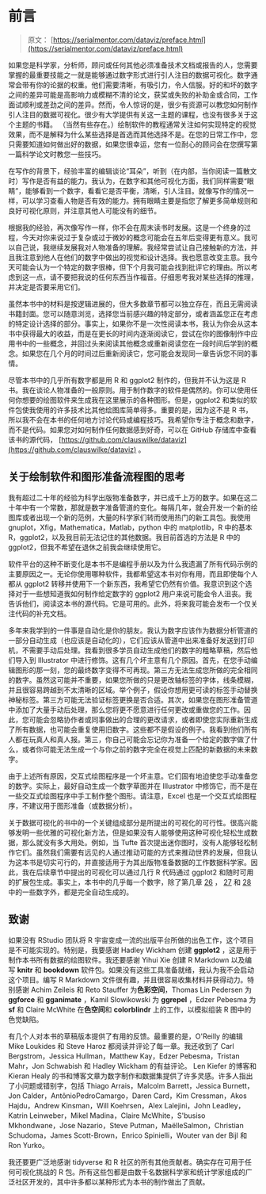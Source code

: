 # 前言

> 原文： [https://serialmentor.com/dataviz/preface.html](https://serialmentor.com/dataviz/preface.html)

如果您是科学家，分析师，顾问或任何其他必须准备技术文档或报告的人，您需要掌握的最重要技能之一就是能够通过数字形式进行引人注目的数据可视化。数字通常会带有你的论据的权重。他们需要清晰，有吸引力，令人信服。好的和坏的数字之间的差异可能是高影响力或模糊不清的论文，获奖或失败的补助金或合同，工作面试顺利或差劲之间的差异。然而，令人惊讶的是，很少有资源可以教您如何制作引人注目的数据可视化。很少有大学提供有关这一主题的课程，也没有很多关于这个主题的书籍。 （当然有些存在。）绘制软件的教程通常关注如何实现特定的视觉效果，而不是解释为什么某些选择是首选而其他选择不是。在您的日常工作中，您只需要知道如何做出好的数据，如果您很幸运，您有一位耐心的顾问会在您撰写第一篇科学论文时教您一些技巧。

在写作的背景下，经验丰富的编辑谈论“耳朵”，听到（在内部，当你阅读一篇散文时）写作是否有益的能力。我认为，在数字和其他可视化方面，我们同样需要“眼睛”，能够看到一个数字，看看它是否平衡，清晰，引人注目。就像写作的情况一样，可以学习查看人物是否有效的能力。拥有眼睛主要是指您了解更多简单规则和良好可视化原则，并注意其他人可能没有的细节。

根据我的经验，再次像写作一样，你不会在周末读书时发展。这是一个终身的过程，今天对你来说过于复杂或过于微妙的概念可能会在五年后变得更有意义。我可以自己说，我继续发展我对人物准备的理解。我经常尝试让自己接触新的方法，并且我注意到他人在他们的数字中做出的视觉和设计选择。我也愿意改变主意。我今天可能会认为一个特定的数字很棒，但下个月我可能会找到批评它的理由。所以考虑到这一点，请不要把我说的任何东西当作福音。仔细思考我对某些选择的推理，并决定是否要采用它们。

虽然本书中的材料是按逻辑进展的，但大多数章节都可以独立存在，而且无需阅读书籍封面。您可以随意浏览，选择您当前感兴趣的特定部分，或者涵盖您正在考虑的特定设计选择的部分。事实上，如果你不是一次性阅读本书，我认为你会从这本书中获得最大的收益，而是在更长的时间内逐渐阅读它，尝试在你的图像制作中应用书中的一些概念，并回过头来阅读其他概念或重新阅读您在一段时间后学到的概念。如果您在几个月的时间过后重新阅读它，您可能会发现同一章告诉您不同的事情。

尽管本书中的几乎所有数字都是用 R 和 ggplot2 制作的，但我并不认为这是 R 书。我在谈论人物准备的一般原则。用于制作数字的软件是偶然的。你可以使用任何你想要的绘图软件来生成我在这里展示的各种图形。但是，ggplot2 和类似的软件包使我使用的许多技术比其他绘图库简单得多。重要的是，因为这不是 R 书，所以我不会在本书的任何地方讨论代码或编程技巧。我希望你专注于概念和数字，而不是代码。如果您对如何制作任何数据感到好奇，可以在 GitHub 存储库中查看该书的源代码， [https://github.com/clauswilke/dataviz](https://github.com/clauswilke/dataviz) 。

## 关于绘制软件和图形准备流程图的思考

我有超过二十年的经验为科学出版物准备数字，并已成千上万的数字。如果在这二十年中有一个常数，那就是数字准备管道的变化。每隔几年，就会开发一个新的绘图库或者出现一个新的范例，大量的科学家们转而使用热门的新工具包。我使用 gnuplot，Xfig，Mathematica，Matlab，python 中的 matplotlib，R 中的基本 R，ggplot2，以及我目前无法记住的其他数据。我目前首选的方法是 R 中的 ggplot2，但我不希望在退休之前我会继续使用它。

软件平台的这种不断变化是本书不是编程手册以及为什么我遗漏了所有代码示例的主要原因之一。无论你使用哪种软件，我都希望这本书对你有用，而且即使每个人都从 ggplot2 转移并使用下一个新东西，我希望它仍然有价值。我意识到这个选择对于一些想知道我如何制作给定数字的 ggplot2 用户来说可能会令人沮丧。我告诉他们，阅读这本书的源代码。它是可用的。此外，将来我可能会发布一个仅关注代码的补充文档。

多年来我学到的一件事是自动化是你的朋友。我认为数字应该作为数据分析管道的一部分自动生成（也应该是自动化的），它们应该从管道中出来准备好发送到打印机，不需要手动后处理。我看到很多学员自动生成他们的数字的粗略草稿，然后他们导入到 Illustrator 中进行修饰。这有几个坏主意有几个原因。首先，在您手动编辑图形的那一刻，您的最终数字变得不可再现。第三方无法生成您所做的完全相同的数字。虽然这可能并不重要，如果您所做的只是更改轴标签的字体，线条模糊，并且很容易跨越到不太清晰的区域。举个例子，假设你想用更可读的标签手动替换神秘标签。第三方可能无法验证标签更换是否合适。其次，如果您在图形准备管道中添加了大量手动后处理，那么您将更不愿意进行任何更改或重做您的工作。因此，您可能会忽略协作者或同事做出的合理的更改请求，或者即使您实际重新生成了所有数据，也可能会重复使用旧数字。这些都不是假设的例子。我看到他们所有人都在玩真人和真人报。第三，你自己可能会忘记你为准备一个给定的数字做了什么，或者你可能无法生成一个与你之前的数字完全在视觉上匹配的新数据的未来数字。

由于上述所有原因，交互式绘图程序是一个坏主意。它们固有地迫使您手动准备您的数字。实际上，最好自动生成一个数字草图并在 Illustrator 中修饰它，而不是在一些交互式绘图程序中手工制作整个图形。请注意，Excel 也是一个交互式绘图程序，不建议用于图形准备（或数据分析）。

关于数据可视化的书中的一个关键组成部分是所提出的可视化的可行性。很高兴能够发明一些优雅的可视化新方法，但是如果没有人能够使用这种可视化轻松生成数据，那么就没有多大用处。例如，当 Tufte 首次提出迷你图时，没有人能够轻松制作它们。虽然我们需要有远见的人通过推动可能的方式来推动世界的发展，但我认为这本书是切实可行的，并直接适用于为其出版物准备数据的工作数据科学家。因此，我在后续章节中提出的可视化可以通过几行 R 代码通过 ggplot2 和随时可用的扩展包生成。事实上，本书中的几乎每一个数字，除了第几章 [26](no-3d.html#no-3d) ， [27](image-file-formats.html#image-file-formats) 和 [28](choosing-visualization-software.html#choosing-visualization-software) 中的一些数字外，都是完全自动生成的。

## 致谢

如果没有 RStudio 团队将 R 宇宙变成一流的出版平台所做的出色工作，这个项目是不可能实现的。特别是，我要感谢 Hadley Wickham 创建 **ggplot2** ，这是用于制作本书所有数据的绘图软件。我还要感谢 Yihui Xie 创建 R Markdown 以及编写 **knitr** 和 **bookdown** 软件包。如果没有这些工具准备就绪，我认为我不会启动这个项目。编写 R Markdown 文件很有趣，并且很容易收集材料并获得动力。特别感谢 Achim Zeileis 和 Reto Stauffer 为**色彩空间**，Thomas Lin Pedersen 为 **ggforce** 和 **gganimate** ，Kamil Slowikowski 为 **ggrepel** ，Edzer Pebesma 为 **sf** 和 Claire McWhite 在**色空间**和 **colorblindr** 上的工作，以模拟组装 R 图中的色觉缺陷。

有几个人对本书的草稿版本提供了有用的反馈。最重要的是，O'Reilly 的编辑 Mike Loukides 和 Steve Haroz 都阅读并评论了每一章。我还收到了 Carl Bergstrom，Jessica Hullman，Matthew Kay，Edzer Pebesma，Tristan Mahr，Jon Schwabish 和 Hadley Wickham 的有益评论。 Len Kiefer 的博客和 Kieran Healy 的书和博客文章为数字制作和数据集提供了许多灵感。许多人指出了小问题或错别字，包括 Thiago Arrais，Malcolm Barrett，Jessica Burnett，Jon Calder，AntônioPedroCamargo，Daren Card，Kim Cressman，Akos Hajdu，Andrew Kinsman，Will Koehrsen，Alex Lalejini，John Leadley，Katrin Leinweber，Mikel Madina，Claire McWhite，S'busiso Mkhondwane，Jose Nazario，Steve Putman，MaëlleSalmon，Christian Schudoma，James Scott-Brown，Enrico Spinielli，Wouter van der Bijl 和 Ron Yurko。

我还要更广泛地感谢 tidyverse 和 R 社区的所有其他贡献者。确实存在可用于任何可视化挑战的 R 包。所有这些包都是由数千名数据科学家和统计学家组成的广泛社区开发的，其中许多都以某种形式为本书的制作做出了贡献。
